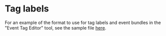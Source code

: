 # Tag labels

For an example of the format to use for tag labels and event bundles in the "Event Tag Editor" tool, see the sample file [here](https://github.com/pilrhealth/definition-files/blob/master/standard/CalRQ/evtagger-sample-config-tool-content-1.json).
